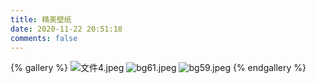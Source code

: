 ```yaml
---
title: 精美壁纸
date: 2020-11-22 20:51:18
comments: false
---
```

{% gallery %}
![文件4.jpeg](https://i.loli.net/2020/11/22/TczLaJVtsb8Quik.jpg)
![bg61.jpeg](https://i.loli.net/2020/11/22/vQJMdLweKfCgRiD.jpg)
![bg59.jpeg](https://i.loli.net/2020/11/22/dj4E23nIYaSTfzG.jpg)
{% endgallery %}